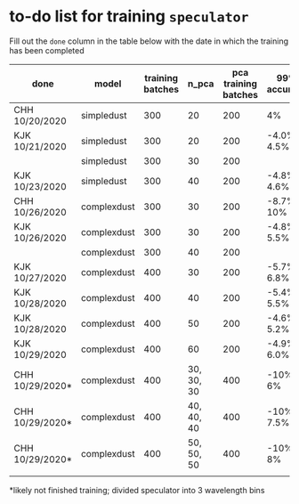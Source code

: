 # to-do list for training `speculator`

Fill out the `done` column in the table below with the date in which the training has been completed

| done | model       | training batches | n_pca | pca training batches | 99% accuracy |
| ---- | ----------- | ------- | ----- | ------------------------ | ------------ |
| CHH 10/20/2020     | simpledust  | 300     | 20    | 200                      |   4%           |
| KJK 10/21/2020     | simpledust  | 300     | 20    | 200                      |   -4.0%, 4.5%           |
|      | simpledust  | 300     | 30    | 200                      |              |
| KJK 10/23/2020     | simpledust  | 300     | 40    | 200                      |   -4.8%, 4.6%           |
| CHH 10/26/2020     | complexdust | 300     | 30    | 200                      |   -8.7%, 10%            |
| KJK 10/26/2020     | complexdust | 300     | 30    | 200                      |   -4.8%, 5.5%            |
|      | complexdust | 300     | 40    | 200                      |              |
| KJK 10/27/2020     | complexdust | 400     | 30    | 200                      |   -5.7%, 6.8%             |
| KJK 10/28/2020     | complexdust | 400     | 40    | 200                      |   -5.4%, 5.5%             |
| KJK 10/28/2020     | complexdust | 400     | 50    | 200                      |   -4.6%, 5.2%             |
| KJK 10/29/2020     | complexdust | 400     | 60    | 200                      |   -4.9%, 6.0%             |
| CHH 10/29/2020*     | complexdust | 400     | 30, 30, 30 | 400 | -10%, 6% |
| CHH 10/29/2020*     | complexdust | 400     | 40, 40, 40 | 400 | -10%, 7.5% |
| CHH 10/29/2020*     | complexdust | 400     | 50, 50, 50 | 400 | -10%, 8% |
|      |             |         |       |                          |              |

*likely not finished training; divided speculator into 3 wavelength bins

